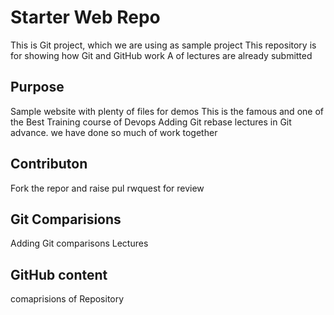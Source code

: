 # Starter Web Repo
This is Git project, which we are using as sample project
This repository is for showing how Git and GitHub work
A of lectures are already submitted 
## Purpose

Sample website with plenty of files for demos
This is the famous and one of the Best Training course of Devops 
Adding Git rebase lectures in Git advance. we have done 
so much of work together

## Contributon
Fork the repor and raise pul rwquest for review

## Git Comparisions
Adding Git comparisons Lectures  

## GitHub content
comaprisions of Repository
